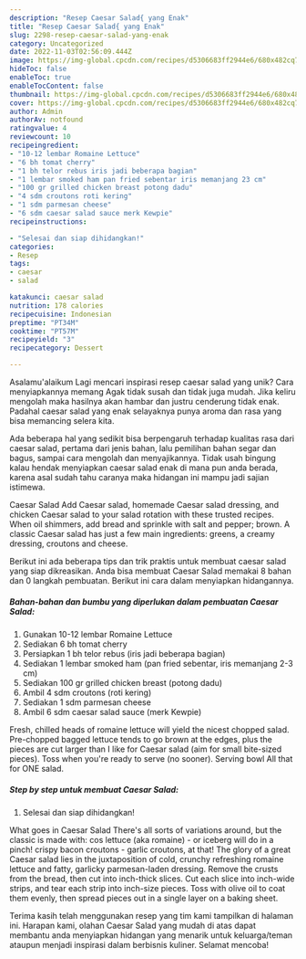 ```yaml
---
description: "Resep Caesar Salad{ yang Enak"
title: "Resep Caesar Salad{ yang Enak"
slug: 2298-resep-caesar-salad-yang-enak
category: Uncategorized
date: 2022-11-03T02:56:09.444Z
image: https://img-global.cpcdn.com/recipes/d5306683ff2944e6/680x482cq70/caesar-salad-foto-resep-utama.jpg
hideToc: false
enableToc: true
enableTocContent: false
thumbnail: https://img-global.cpcdn.com/recipes/d5306683ff2944e6/680x482cq70/caesar-salad-foto-resep-utama.jpg
cover: https://img-global.cpcdn.com/recipes/d5306683ff2944e6/680x482cq70/caesar-salad-foto-resep-utama.jpg
author: Admin
authorAv: notfound
ratingvalue: 4
reviewcount: 10
recipeingredient:
- "10-12 lembar Romaine Lettuce"
- "6 bh tomat cherry"
- "1 bh telor rebus iris jadi beberapa bagian"
- "1 lembar smoked ham pan fried sebentar iris memanjang 23 cm"
- "100 gr grilled chicken breast potong dadu"
- "4 sdm croutons roti kering"
- "1 sdm parmesan cheese"
- "6 sdm caesar salad sauce merk Kewpie"
recipeinstructions:

- "Selesai dan siap dihidangkan!"
categories:
- Resep
tags:
- caesar
- salad

katakunci: caesar salad 
nutrition: 178 calories
recipecuisine: Indonesian
preptime: "PT34M"
cooktime: "PT57M"
recipeyield: "3"
recipecategory: Dessert

---
```



Asalamu'alaikum Lagi mencari inspirasi resep caesar salad yang unik? Cara menyiapkannya memang Agak tidak susah dan tidak juga mudah. Jika keliru mengolah maka hasilnya akan hambar dan justru cenderung tidak enak. Padahal caesar salad yang enak selayaknya punya aroma dan rasa yang bisa memancing selera kita.


Ada beberapa hal yang sedikit bisa berpengaruh terhadap kualitas rasa dari caesar salad, pertama dari jenis bahan, lalu pemilihan bahan segar dan bagus, sampai cara mengolah dan menyajikannya. Tidak usah bingung kalau hendak menyiapkan caesar salad enak di mana pun anda berada, karena asal sudah tahu caranya maka hidangan ini mampu jadi sajian istimewa.

Caesar Salad Add Caesar salad, homemade Caesar salad dressing, and chicken Caesar salad to your salad rotation with these trusted recipes. When oil shimmers, add bread and sprinkle with salt and pepper; brown. A classic Caesar salad has just a few main ingredients: greens, a creamy dressing, croutons and cheese.


Berikut ini ada beberapa tips dan trik praktis untuk membuat caesar salad yang siap dikreasikan. Anda bisa membuat Caesar Salad memakai 8 bahan dan 0 langkah pembuatan. Berikut ini cara dalam menyiapkan hidangannya.

<!--inarticleads1-->

##### Bahan-bahan dan bumbu yang diperlukan dalam pembuatan Caesar Salad:

1. Gunakan 10-12 lembar Romaine Lettuce
1. Sediakan 6 bh tomat cherry
1. Persiapkan 1 bh telor rebus (iris jadi beberapa bagian)
1. Sediakan 1 lembar smoked ham (pan fried sebentar, iris memanjang 2-3 cm)
1. Sediakan 100 gr grilled chicken breast (potong dadu)
1. Ambil 4 sdm croutons (roti kering)
1. Sediakan 1 sdm parmesan cheese
1. Ambil 6 sdm caesar salad sauce (merk Kewpie)


Fresh, chilled heads of romaine lettuce will yield the nicest chopped salad. Pre-chopped bagged lettuce tends to go brown at the edges, plus the pieces are cut larger than I like for Caesar salad (aim for small bite-sized pieces). Toss when you&#39;re ready to serve (no sooner). Serving bowl All that for ONE salad. 

<!--inarticleads2-->

##### Step by step untuk membuat Caesar Salad:


1. Selesai dan siap dihidangkan!

What goes in Caesar Salad There&#39;s all sorts of variations around, but the classic is made with: cos lettuce (aka romaine) - or iceberg will do in a pinch! crispy bacon croutons - garlic croutons, at that! The glory of a great Caesar salad lies in the juxtaposition of cold, crunchy refreshing romaine lettuce and fatty, garlicky parmesan-laden dressing. Remove the crusts from the bread, then cut into inch-thick slices. Cut each slice into inch-wide strips, and tear each strip into inch-size pieces. Toss with olive oil to coat them evenly, then spread pieces out in a single layer on a baking sheet. 

Terima kasih telah menggunakan resep yang tim kami tampilkan di halaman ini. Harapan kami, olahan Caesar Salad yang mudah di atas dapat membantu anda menyiapkan hidangan yang menarik untuk keluarga/teman ataupun menjadi inspirasi dalam berbisnis kuliner. Selamat mencoba!
